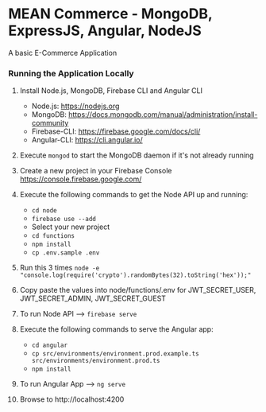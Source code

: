 # MEAN Commerce - MongoDB, ExpressJS, Angular, NodeJS

A basic E-Commerce Application

### Running the Application Locally

1. Install Node.js, MongoDB, Firebase CLI and Angular CLI

    * Node.js: https://nodejs.org
    * MongoDB: https://docs.mongodb.com/manual/administration/install-community
    * Firebase-CLI: https://firebase.google.com/docs/cli/
    * Angular-CLI: https://cli.angular.io/

2. Execute `mongod` to start the MongoDB daemon if it's not already running

3. Create a new project in your Firebase Console https://console.firebase.google.com/

4. Execute the following commands to get the Node API up and running: 
	
	* `cd node`
	* `firebase use --add`
	* Select your new project
	* `cd functions`
	* `npm install`
	* `cp .env.sample .env`

5. Run this 3 times `node -e "console.log(require('crypto').randomBytes(32).toString('hex'));"` 

6. Copy paste the values into node/functions/.env for JWT_SECRET_USER, JWT_SECRET_ADMIN, JWT_SECRET_GUEST

7. To run Node API --> `firebase serve`

8. Execute the following commands to serve the Angular app: 
	
	* `cd angular`
	* `cp src/environments/environment.prod.example.ts src/environments/environment.prod.ts`
	* `npm install`

9. To run Angular App --> `ng serve`

10. Browse to http://localhost:4200